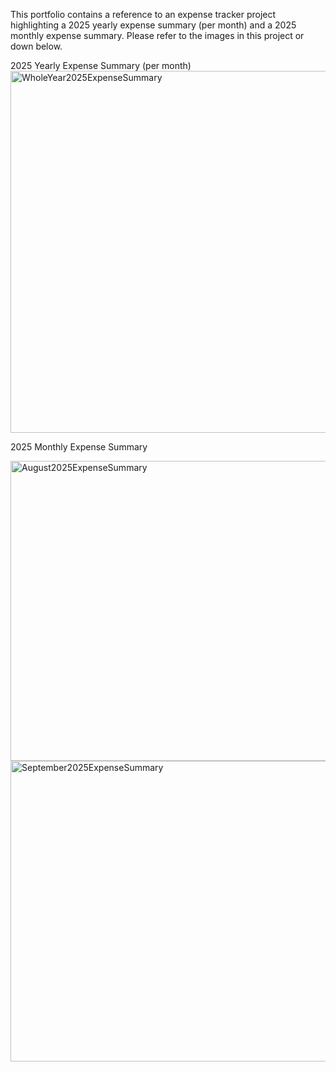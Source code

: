 This portfolio contains a reference to an expense tracker project highlighting a 2025 yearly expense summary (per month) and a 2025 monthly expense summary. Please refer to the images in this project or down below.

2025 Yearly Expense Summary (per month)
<img width="750" height="579" alt="WholeYear2025ExpenseSummary" src="https://github.com/user-attachments/assets/e2061777-29f7-4408-9963-173efe797d33" />

2025 Monthly Expense Summary

<img width="613" height="480" alt="August2025ExpenseSummary" src="https://github.com/user-attachments/assets/ca74a843-8060-449f-8415-3efa361df78a" />
<img width="600" height="481" alt="September2025ExpenseSummary" src="https://github.com/user-attachments/assets/ec599223-7ff8-4f95-afda-dc38dc1e1e51" />
